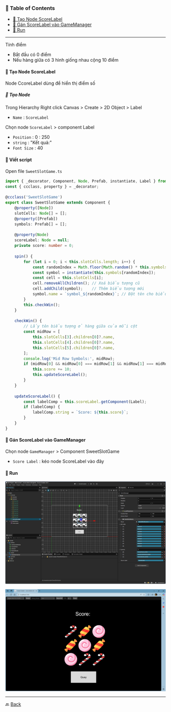 
### 📑 Table of Contents

- [📘 Tạo Node ScoreLabel](#-tạo-node-scorelabel)
- [📘 Gán ScoreLabel vào GameManager](#-gán-scorelabel-vào-gamemanager)
- [📘 Run](#-run)

***

Tính điểm
- Bắt đầu có 0 điểm
- Nếu hàng giữa có 3 hình giống nhau cộng 10 điểm

#### 📘 Tạo Node ScoreLabel

Node CcoreLabel dùng để hiển thị điểm số

##### 🧱 Tạo Node

Trong Hierarchy
Right click Canvas > Create > 2D Object > Label
- `Name` : `ScoreLabel`

Chọn node `ScoreLabel` > component Label
- `Position` : 0 : 250
- `string` : "Kết quả:"
- `Font Size` : 40

#### 📘 Viết script

Open file `SweetSlotGame.ts`

```Typescript
import { _decorator, Component, Node, Prefab, instantiate, Label } from 'cc';
const { ccclass, property } = _decorator;

@ccclass('SweetSlotGame')
export class SweetSlotGame extends Component {
    @property([Node])
    slotCells: Node[] = [];
    @property([Prefab])
    symbols: Prefab[] = [];

    @property(Node)
    scoreLabel: Node = null;
    private score: number = 0;

    spin() {
        for (let i = 0; i < this.slotCells.length; i++) {
            const randomIndex = Math.floor(Math.random() * this.symbols.length);
            const symbol = instantiate(this.symbols[randomIndex]);
            const cell = this.slotCells[i];
            cell.removeAllChildren(); // Xoá biểu tượng cũ
            cell.addChild(symbol);    // Thêm biểu tượng mới
            symbol.name = `symbol_${randomIndex}`; // Đặt tên cho biểu tượng
        }
        this.checkWin();
    }

    checkWin() {
        // Lấy tên biểu tượng ở hàng giữa của mỗi cột
        const midRow = [
            this.slotCells[3].children[0]?.name,
            this.slotCells[4].children[0]?.name,
            this.slotCells[5].children[0]?.name,
        ];
        console.log('Mid Row Symbols:', midRow);
        if (midRow[0] && midRow[0] === midRow[1] && midRow[1] === midRow[2]) {
            this.score += 10;
            this.updateScoreLabel();
        }
    }

    updateScoreLabel() {
        const labelComp = this.scoreLabel.getComponent(Label);
        if (labelComp) {
            labelComp.string = `Score: ${this.score}`;
        }
    }
}
```

#### 📘 Gán ScoreLabel vào GameManager

Chọn node `GameManager` > Component SweetSlotGame
- `Score Label` : kéo node ScoreLabel vào đây

#### 📘 Run

![create-score-label](assets/photos/score-label/create-score-label.png)

![alt text](assets/run-app.png)

***

🔙 [Back](index.md)
